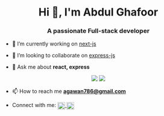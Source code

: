 <h1 align="center">Hi 👋, I'm Abdul Ghafoor</h1>
<h3 align="center">A passionate Full-stack developer</h3>

- 🔭 I’m currently working on [next-js](https://github.com/Malik9299/next-js)

- 👯 I’m looking to collaborate on [express-js](https://github.com/Malik9299/express-js-v2)

- 💬 Ask me about **react, express**

<p align="center">
    <a href="https://streak-stats.demolab.com?user=Malik9299"><img src="https://streak-stats.demolab.com?user=Malik9299"/></a>
    <a href="[https://streak-stats.demolab.com?user=Malik9299](https://github-readme-stats.vercel.app/api/top-langs/?username=Malik9299&hide_progress=true)"><img src="https://github-readme-stats.vercel.app/api/top-langs/?username=Malik9299&hide_progress=true"/></a>
</p>

- 📫 How to reach me **agawan786@gmail.com**

- Connect with me: <a href="https://www.linkedin.com/in/abdul-ghafoor786/" target="blank"><img align="center" src="https://raw.githubusercontent.com/rahuldkjain/github-profile-readme-generator/master/src/images/icons/Social/linked-in-alt.svg" alt="https://www.linkedin.com/in/abdul-ghafoor786/" height="20" width="20" />
</a><a href="https://www.leetcode.com/abdul2526" target="blank"><img align="center" src="https://raw.githubusercontent.com/rahuldkjain/github-profile-readme-generator/master/src/images/icons/Social/leet-code.svg" alt="abdul2526" height="20" width="20" /></a>
